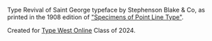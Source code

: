 Type Revival of Saint George typeface by Stephenson Blake & Co, as printed in the 1908 edition of ["Specimens of Point Line Type"](https://archive.org/details/specimensofpoint00step/page/n67/mode/2up).

Created for [Type West Online](https://letterformarchive.org/type-west-online/) Class of 2024.

